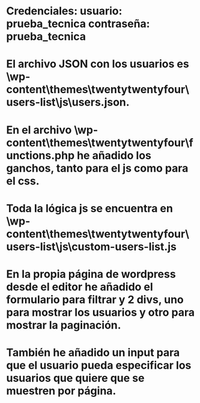 ﻿# Credenciales: usuario: prueba_tecnica contraseña: prueba_tecnica
# El archivo JSON con los usuarios es \wp-content\themes\twentytwentyfour\users-list\js\users.json.
# En el archivo \wp-content\themes\twentytwentyfour\functions.php he añadido los ganchos, tanto para el js como para el css.
# Toda la lógica js se encuentra en \wp-content\themes\twentytwentyfour\users-list\js\custom-users-list.js
# En la propia página de wordpress desde el editor he añadido el formulario para filtrar y 2 divs, uno para mostrar los usuarios y otro para mostrar la paginación. 
# También he añadido un input para que el usuario pueda especificar los usuarios que quiere que se muestren por página.
